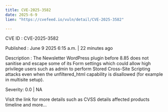 ```yaml
---
title: CVE-2025-3582
date: 2025-6-9
lien: "https://cvefeed.io/vuln/detail/CVE-2025-3582"

---
```


CVE ID : CVE-2025-3582

Published :  June 9
2025
6:15 a.m. | 22 minutes ago

Description : The Newsletter  WordPress plugin before 8.85 does not sanitise and escape some of its Form settings
which could allow high privilege users such as admin to perform Stored Cross-Site Scripting attacks even when the unfiltered_html capability is disallowed (for example in multisite setup).

Severity: 0.0 | NA

Visit the link for more details
such as CVSS details
affected products
timeline
and more...
